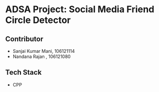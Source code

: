 # ADSA Project: Social Media Friend Circle Detector
## Contributor
- Sanjai Kumar Mani, 106121114
- Nandana Rajan , 106121080
## Tech Stack
- CPP